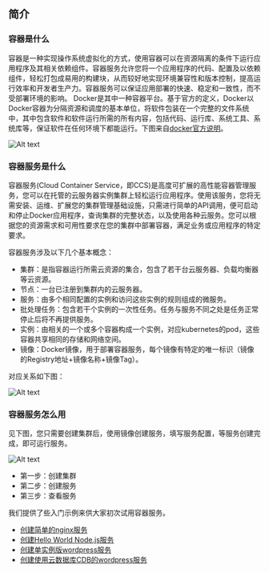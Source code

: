 ## 简介

### 容器是什么
容器是一种实现操作系统虚拟化的方式，使用容器可以在资源隔离的条件下运行应用程序及其相关依赖组件。容器服务允许您将一个应用程序的代码、配置及以依赖组件，轻松打包成易用的构建块，从而较好地实现环境兼容性和版本控制，提高运行效率和开发者生产力。容器服务可以保证应用部署的快速、稳定和一致性，而不受部署环境的影响。
Docker是其中一种容器平台。基于官方的定义，Docker以Docker容器为分隔资源和调度的基本单位，将软件包装在一个完整的文件系统中，其中包含软件和软件运行所需的所有内容，包括代码、运行库、系统工具、系统库等，保证软件在任何环境下都能运行。下图来自[docker官方说明](http://www.docker.com/what-docker)。

![Alt text](http://imgcache.tcecqpoc.fsphere.cn/image/mc.qcloudimg.com/static/img/3bdd67129c8cee8965898f267d7b881f/Image+057.png)

### 容器服务是什么
容器服务(Cloud Container Service，即CCS)是高度可扩展的高性能容器管理服务，您可以在托管的云服务器实例集群上轻松运行应用程序。使用该服务，您将无需安装、运维、扩展您的集群管理基础设施，只需进行简单的API调用，便可启动和停止Docker应用程序，查询集群的完整状态，以及使用各种云服务。您可以根据您的资源需求和可用性要求在您的集群中部署容器，满足业务或应用程序的特定要求。

容器服务涉及以下几个基本概念：

- 集群：是指容器运行所需云资源的集合，包含了若干台云服务器、负载均衡器等云资源。
- 节点：一台已注册到集群内的云服务器。
- 服务：由多个相同配置的实例和访问这些实例的规则组成的微服务。
- 批处理任务：包含若干个实例的一次性任务。任务与服务不同之处是任务正常停止后将不再提供服务。
- 实例：由相关的一个或多个容器构成一个实例，对应kubernetes的pod，这些容器共享相同的存储和网络空间。
- 镜像：Docker镜像，用于部署容器服务，每个镜像有特定的唯一标识（镜像的Registry地址+镜像名称+镜像Tag）。

对应关系如下图：

![Alt text](http://imgcache.tcecqpoc.fsphere.cn/image/mc.qcloudimg.com/static/img/6ee1f51af42271069c9a46d46731370e/Image+053.png)


### 容器服务怎么用
见下图，您只需要创建集群后，使用镜像创建服务，填写服务配置，等服务创建完成，即可运行服务。

![Alt text](http://imgcache.tcecqpoc.fsphere.cn/image/mc.qcloudimg.com/static/img/cb0d84fd7c9547d492ab07f2992093d1/Image+054.png)

- 第一步：创建集群
- 第二步：创建服务
- 第三步：查看服务

我们提供了些入门示例来供大家初次试用容器服务。

- [创建简单的nginx服务](http://tcecqpoc.fsphere.cn/document/product/457/7851)
- [创建Hello World Node.js服务](http://tcecqpoc.fsphere.cn/document/product/457/7204)
- [创建单实例版wordpress服务](http://tcecqpoc.fsphere.cn/document/product/457/7205)
- [创建使用云数据库CDB的wordpress服务](http://tcecqpoc.fsphere.cn/document/product/457/7447)

